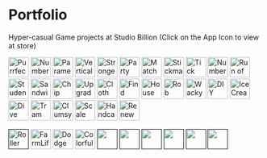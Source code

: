 # Portfolio

Hyper-casual Game projects at Studio Billion (Click on the App Icon to view at store)


[<img alt="PurrfectAdventure" width="40px" src="https://user-images.githubusercontent.com/48787064/229357685-ec092269-d4fe-4cea-b7c1-f884407c61a2.png" />](https://play.google.com/store/apps/details?id=com.Billion.PurrfectAdventure)
[<img alt="NumberRace" width="40px" src="https://user-images.githubusercontent.com/48787064/177214155-b9cc87c9-ba90-4a94-8ff3-b5a9c74cd91f.png" />](https://play.google.com/store/apps/details?id=com.Billion.NumberRace)
[<img alt="Paramedic" width="40px" src="https://user-images.githubusercontent.com/48787064/177215949-2c696b93-f5bb-4338-8842-2acb475c8280.png" />](https://play.google.com/store/apps/details?id=com.Billion.Paramedic)
[<img alt="VerticalDefense" width="40px" src="https://user-images.githubusercontent.com/48787064/195984303-31756e98-a39b-4fde-a707-bc09462683f7.png" />](https://play.google.com/store/apps/details?id=com.Billion.VerticalDefense)
[<img alt="Strongest Man" width="40px" src="https://user-images.githubusercontent.com/48787064/195984101-ba145823-8a9c-4168-83e8-a57e2c1c08b4.png" />](https://apps.apple.com/tr/app/strongest-man/id1633455825)
[<img alt="Party Home" width="40px" src="https://user-images.githubusercontent.com/48787064/187359764-5cf88344-7ac2-4d82-a6e2-ca5fe2d1197d.png" />](https://apps.apple.com/tr/app/party-home/id1629435003)
[<img alt="Match and Escape" width="40px" src="https://user-images.githubusercontent.com/48787064/182820987-dc85cadb-d938-4640-b8c6-55489750d602.png" />](https://apps.apple.com/tr/app/match-and-escape-3d/id1621729532)
[<img alt="Stickman Stomp" width="40px" src="https://user-images.githubusercontent.com/48787064/195983956-480a70b8-c9c2-437d-ba23-877b86d5336a.png" />](https://apps.apple.com/tr/app/stickman-stomp/id1626461155)
[<img alt="Tick Tock Word" width="40px" src="https://user-images.githubusercontent.com/48787064/195984229-58ee9263-a9c5-416f-be48-228934b2fb9a.png" />](https://apps.apple.com/tr/app/tick-tock-word/id1619325209)
[<img alt="Number Brawl" width="40px" src="https://user-images.githubusercontent.com/48787064/177213078-f4835d1e-d7f8-4e0d-a60c-d549d46213b3.png" />](https://apps.apple.com/tr/app/number-brawl/id1617082976)
[<img alt="Run of Life" width="40px" src="https://user-images.githubusercontent.com/48787064/163347094-6ffe8bad-833f-45fc-8ce1-98cd573385d3.png" />](https://apps.apple.com/tr/app/run-of-life/id1615044364)
[<img alt="Student Factory" width="40px" src="https://user-images.githubusercontent.com/48787064/195984174-ce31dc54-350e-4be4-a1a1-30df6140675c.png" />](https://apps.apple.com/tr/app/student-factory-3d/id1609467148)
[<img alt="Sandwich Rush" width="40px" src="https://user-images.githubusercontent.com/48787064/195983814-d91119e4-f030-4460-8a1d-9ddfe8865058.png" />](https://apps.apple.com/tr/app/sandwich-rush-3d/id1606693872)
[<img alt="Chip Run" width="40px" src="https://user-images.githubusercontent.com/48787064/163170701-a23053ad-c80c-41cf-9a11-69e3d3e43e29.png" />](https://apps.apple.com/tr/app/chip-run-3d/id1596719322)
[<img alt="Upgrade Run" width="40px" src="https://user-images.githubusercontent.com/48787064/182829358-fd996742-4c17-4576-ae90-68763ff90709.png" />](https://apps.apple.com/tr/app/upgrade-run/id1601853043)
[<img alt="Cloth Rack Run" width="40px" src="https://user-images.githubusercontent.com/48787064/163171090-4f70fa15-0ba9-4b3d-a1e0-a32de5329016.png" />](https://apps.apple.com/tr/app/cloth-rack-run/id1591929761)
[<img alt="Find Your Body" width="40px" src="https://user-images.githubusercontent.com/48787064/163346643-71d1f659-beed-4db4-8e62-e71a55eddda4.png" />](https://apps.apple.com/tr/app/find-your-body/id1581077344)
[<img alt="House Flipping" width="40px" src="https://user-images.githubusercontent.com/48787064/163346903-521628c9-f8b8-4161-9a46-ed43eea58ae5.png" />](https://apps.apple.com/tr/app/house-flipping-3d/id1586315292)
[<img alt="Rob Run" width="40px" src="https://user-images.githubusercontent.com/48787064/182822165-ac06139a-0f5b-4720-bea3-44cc03b56c80.png" />](https://apps.apple.com/tr/app/rob-run/id1578850630)
[<img alt="Wacky President" width="40px" src="https://user-images.githubusercontent.com/48787064/195983133-fe6b5dea-1f39-48b8-956f-fdfe36fdac6c.png" />](https://apps.apple.com/tr/app/wacky-president/id1575510639)
[<img alt="DIY Painting" width="40px" src="https://user-images.githubusercontent.com/48787064/163346235-8d006d31-fe98-452a-98c6-ba5720477f28.png" />](https://apps.apple.com/tr/app/diy-painting-3d/id1574206739)
[<img alt="Ice Cream Flip" width="40px" src="https://user-images.githubusercontent.com/48787064/163346981-3cd9b054-3d3a-46c0-8e95-5772e13c9286.png" />](https://apps.apple.com/tr/app/ice-cream-flip-3d/id1569170620)
[<img alt="Dive Race" width="40px" src="https://user-images.githubusercontent.com/48787064/163338596-49a94af4-82f9-4efc-8a5c-b2b1cc6f2262.png" />](https://apps.apple.com/tr/app/dive-race/id1558213880)
[<img alt="Tram Machinist" width="40px" src="https://user-images.githubusercontent.com/48787064/182824461-545f0ad1-e48a-49ac-bcfa-73a5243f6084.png" />](https://apps.apple.com/tr/app/tram-machinist/id1555454408)
[<img alt="Clumsy Magnet" width="40px" src="https://user-images.githubusercontent.com/48787064/167318340-93f88c14-60a0-45f9-9e1b-e603f34cc238.png" />](https://apps.apple.com/tr/app/clumsy-magnet/id1550966641)
[<img alt="Scale Shift" width="40px" src="https://user-images.githubusercontent.com/48787064/182823915-17167775-8461-4fd8-8e63-8c4d5d608e81.png" />](https://apps.apple.com/tr/app/scale-shift/id1532011040)
[<img alt="Handcar Adventure" width="40px" src="![image](https://user-images.githubusercontent.com/48787064/229362072-12ea2411-8539-4877-ac47-328a28264726.png)
" />](https://play.google.com/store/apps/details?id=com.Billion.HandcarAdventure)
[<img alt="Renew My Furniture" width="40px" src="https://user-images.githubusercontent.com/48787064/195983732-62e6a1c2-f999-415a-b826-1c11540edebe.png" />](https://apps.apple.com/tr/app/renew-my-furniture/id1637113116)


[<img alt="Roller Coaster" width="40px" src="https://user-images.githubusercontent.com/48787064/182822640-a9bf921f-f2ee-43b8-92f4-829fc4c8091a.png" />]()
[<img alt="FarmLife" width="40px" src="" />](https://user-images.githubusercontent.com/48787064/163346547-b0cb2f71-1838-4c89-9081-6acea03015ae.png)
[<img alt="Dodge Ball" width="40px" src="" />](https://user-images.githubusercontent.com/48787064/163346356-2cd68dc7-c38d-4a05-bcad-a04855855d48.png)
[<img alt="ColorfulWashing" width="40px" src="" />](https://user-images.githubusercontent.com/48787064/163338416-f5894b2d-14aa-4d7b-87e6-bd92f858c23f.png)
[<img alt="" width="40px" src="" />]()
[<img alt="" width="40px" src="" />]()
[<img alt="" width="40px" src="" />]()
[<img alt="" width="40px" src="" />]()
[<img alt="" width="40px" src="" />]()
[<img alt="" width="40px" src="" />]()

